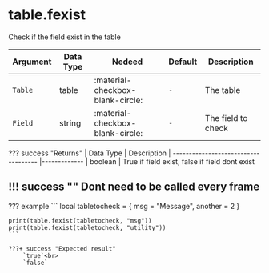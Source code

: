 # table.fexist
Check if the field exist in the table

| Argument              | Data Type                            | Nedeed                    | Default         | Description
| ----------------------| ------------------------------------ | ------------------------- |-----------------|-------------
| `Table`                | table | :material-checkbox-blank-circle: | `-` | The table
| `Field`                | string | :material-checkbox-blank-circle: | `-` | The field to check

??? success "Returns"
    | Data Type                            | Description
    | ------------------------------------ |-------------
    | boolean | True if field exist, false if field dont exist
    

!!! success ""
    Dont need to be called every frame
---
??? example
    ```
    local tabletocheck = {
        msg = "Message",
        another = 2
    }

    print(table.fexist(tabletocheck, "msg"))
    print(table.fexist(tabletocheck, "utility"))
    ```

    ???+ success "Expected result"
        `true`<br>
        `false`
